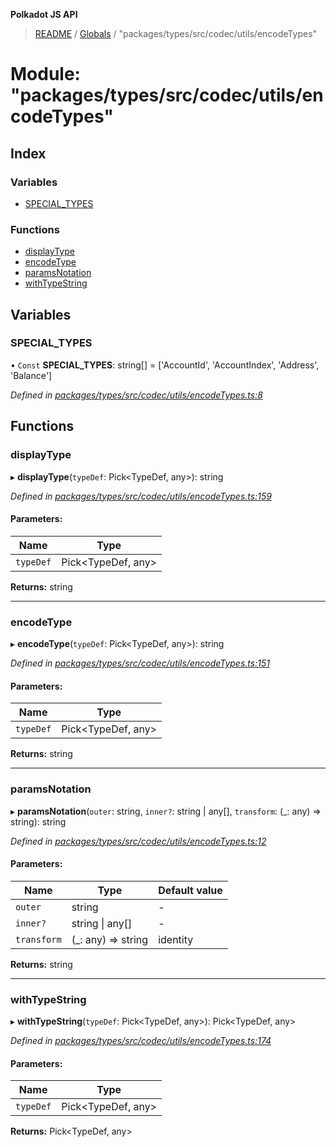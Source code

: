 **Polkadot JS API**

> [README](../README.md) / [Globals](../globals.md) / "packages/types/src/codec/utils/encodeTypes"

# Module: "packages/types/src/codec/utils/encodeTypes"

## Index

### Variables

* [SPECIAL\_TYPES](_packages_types_src_codec_utils_encodetypes_.md#special_types)

### Functions

* [displayType](_packages_types_src_codec_utils_encodetypes_.md#displaytype)
* [encodeType](_packages_types_src_codec_utils_encodetypes_.md#encodetype)
* [paramsNotation](_packages_types_src_codec_utils_encodetypes_.md#paramsnotation)
* [withTypeString](_packages_types_src_codec_utils_encodetypes_.md#withtypestring)

## Variables

### SPECIAL\_TYPES

• `Const` **SPECIAL\_TYPES**: string[] = ['AccountId', 'AccountIndex', 'Address', 'Balance']

*Defined in [packages/types/src/codec/utils/encodeTypes.ts:8](https://github.com/polkadot-js/api/blob/8631f68ba/packages/types/src/codec/utils/encodeTypes.ts#L8)*

## Functions

### displayType

▸ **displayType**(`typeDef`: Pick\<TypeDef, any>): string

*Defined in [packages/types/src/codec/utils/encodeTypes.ts:159](https://github.com/polkadot-js/api/blob/8631f68ba/packages/types/src/codec/utils/encodeTypes.ts#L159)*

#### Parameters:

Name | Type |
------ | ------ |
`typeDef` | Pick\<TypeDef, any> |

**Returns:** string

___

### encodeType

▸ **encodeType**(`typeDef`: Pick\<TypeDef, any>): string

*Defined in [packages/types/src/codec/utils/encodeTypes.ts:151](https://github.com/polkadot-js/api/blob/8631f68ba/packages/types/src/codec/utils/encodeTypes.ts#L151)*

#### Parameters:

Name | Type |
------ | ------ |
`typeDef` | Pick\<TypeDef, any> |

**Returns:** string

___

### paramsNotation

▸ **paramsNotation**(`outer`: string, `inner?`: string \| any[], `transform`: (_: any) => string): string

*Defined in [packages/types/src/codec/utils/encodeTypes.ts:12](https://github.com/polkadot-js/api/blob/8631f68ba/packages/types/src/codec/utils/encodeTypes.ts#L12)*

#### Parameters:

Name | Type | Default value |
------ | ------ | ------ |
`outer` | string | - |
`inner?` | string \| any[] | - |
`transform` | (_: any) => string | identity |

**Returns:** string

___

### withTypeString

▸ **withTypeString**(`typeDef`: Pick\<TypeDef, any>): Pick\<TypeDef, any>

*Defined in [packages/types/src/codec/utils/encodeTypes.ts:174](https://github.com/polkadot-js/api/blob/8631f68ba/packages/types/src/codec/utils/encodeTypes.ts#L174)*

#### Parameters:

Name | Type |
------ | ------ |
`typeDef` | Pick\<TypeDef, any> |

**Returns:** Pick\<TypeDef, any>
